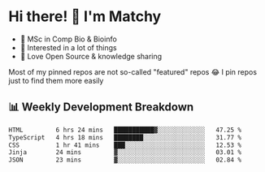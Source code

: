# Hi there! 👋 I'm Matchy

- 🧬 MSc in Comp Bio & Bioinfo
- 🎈 Interested in a lot of things
- 💜 Love Open Source & knowledge sharing

Most of my pinned repos are not so-called "featured" repos 😂 I pin repos just to find them more easily

## 📊 Weekly Development Breakdown

<!--START_SECTION:waka-->

```txt
HTML         6 hrs 24 mins   ███████████▓░░░░░░░░░░░░░   47.25 %
TypeScript   4 hrs 18 mins   ████████░░░░░░░░░░░░░░░░░   31.77 %
CSS          1 hr 41 mins    ███░░░░░░░░░░░░░░░░░░░░░░   12.53 %
Jinja        24 mins         ▓░░░░░░░░░░░░░░░░░░░░░░░░   03.01 %
JSON         23 mins         ▓░░░░░░░░░░░░░░░░░░░░░░░░   02.84 %
```

<!--END_SECTION:waka-->
